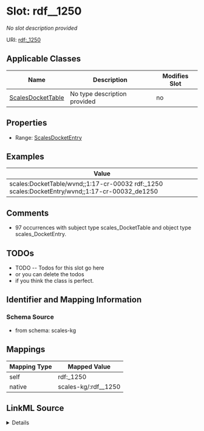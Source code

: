 

# Slot: rdf__1250


_No slot description provided_





URI: [rdf:_1250](http://www.w3.org/1999/02/22-rdf-syntax-ns#_1250)



<!-- no inheritance hierarchy -->





## Applicable Classes

| Name | Description | Modifies Slot |
| --- | --- | --- |
| [ScalesDocketTable](../classes/ScalesDocketTable.md) | No type description provided |  no  |







## Properties

* Range: [ScalesDocketEntry](../classes/ScalesDocketEntry.md)






## Examples

| Value |
| --- |
| scales:DocketTable/wvnd;;1:17-cr-00032 rdf:_1250 scales:DocketEntry/wvnd;;1:17-cr-00032_de1250 |

## Comments

* 97 occurrences with subject type scales_DocketTable and object type scales_DocketEntry.

## TODOs

* TODO -- Todos for this slot go here
* or you can delete the todos
* if you think the class is perfect.

## Identifier and Mapping Information







### Schema Source


* from schema: scales-kg




## Mappings

| Mapping Type | Mapped Value |
| ---  | ---  |
| self | rdf:_1250 |
| native | scales-kg/:rdf__1250 |




## LinkML Source

<details>
```yaml
name: rdf__1250
description: No slot description provided
todos:
- TODO -- Todos for this slot go here
- or you can delete the todos
- if you think the class is perfect.
comments:
- 97 occurrences with subject type scales_DocketTable and object type scales_DocketEntry.
examples:
- value: scales:DocketTable/wvnd;;1:17-cr-00032 rdf:_1250 scales:DocketEntry/wvnd;;1:17-cr-00032_de1250
from_schema: scales-kg
rank: 1000
slot_uri: rdf:_1250
alias: rdf__1250
domain_of:
- scales_DocketTable
range: scales_DocketEntry

```
</details>